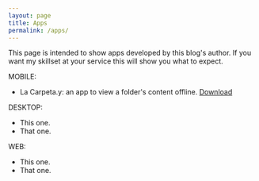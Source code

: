 ```yaml
---
layout: page
title: Apps
permalink: /apps/
---
```


This page is intended to show apps developed by this blog's author. If you want my skillset at your service this will show you what to expect.

MOBILE:
* La Carpeta.y: an app to view a folder's content offline. [Download](/files/lacarpeta20210628.apk)

DESKTOP:
* This one.
* That one.

WEB:
* This one.
* That one.